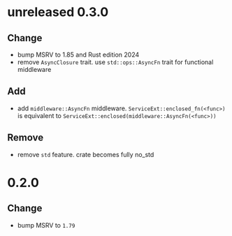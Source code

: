# unreleased 0.3.0
## Change
- bump MSRV to 1.85 and Rust edition 2024
- remove `AsyncClosure` trait. use `std::ops::AsyncFn` trait for functional middleware

## Add
- add `middleware::AsyncFn` middleware. `ServiceExt::enclosed_fn(<func>)` is equivalent to `ServiceExt::enclosed(middleware::AsyncFn(<func>))`

## Remove
- remove `std` feature. crate becomes fully no_std

# 0.2.0
## Change
- bump MSRV to `1.79`
